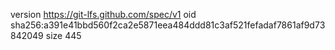 version https://git-lfs.github.com/spec/v1
oid sha256:a391e41bbd560f2ca2e5871eea484ddd81c3af521fefadaf7861af9d73842049
size 445
